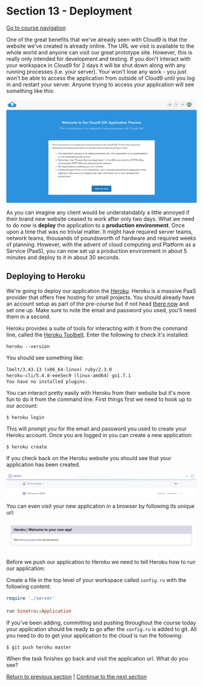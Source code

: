 Section 13 - Deployment
=======================

[Go to course navigation](../navigation.md)

One of the great benefits that we've already seen with Cloud9 is that the website we've created is already online. The URL we visit is available to the whole world and anyone can visit our great prototype site. However, this is really only intended for development and testing. If you don't interact with your workspace in Cloud9 for 2 days it will be shut down along with any running processes (i.e. your server). Your won't lose any work - you just won't be able to access the application from outside of Cloud9 until you log in and restart your server. Anyone trying to access your application will see something like this:

![cloud9 non running](../images/nonRunning.png)

As you can imagine any client would be understandably a little annoyed if their brand new website ceased to work after only two days. What we need to do now is **deploy** the application to a **production environment**. Once upon a time that was no triivial matter. It might have required server teams, network teams, thousands of poundsworth of hardware and required weeks of planning. However, with the advent of cloud computing and Platform as a Service (PaaS), you can now set up a production environment in about 5 minutes and deploy to it in about 30 seconds.

Deploying to Heroku
-------------------

We're going to deploy our application the [Heroku](https://www.heroku.com/). Heroku is a massive PaaS provider that offers free hosting for small projects. You should already have an account setup as part of the pre-course but if not head [there now](https://www.heroku.com/) and set one up. Make sure to note the email and password you used, you'll need them in a second.

Heroku provides a suite of tools for interacting with it from the command line, called the [Heroku Toolbelt](https://devcenter.heroku.com/articles/heroku-cli). Enter the following to check it's installed:

```
heroku --version
```

You should see something like:

```
lbelt/3.43.13 (x86_64-linux) ruby/2.3.0
heroku-cli/5.4.8-eee5ec9 (linux-amd64) go1.7.1
You have no installed plugins.
```

You can interact pretty easily with Heroku from their website but it's more fun to do it from the command line. First things first we need to hook up to our account:

```
$ heroku login
```

This will prompt you for the email and password you used to create your Heroku account. Once you are logged in you can create a new application:

```
$ heroku create
```

If you check back on the Heroku website you should see that your application has been created.

![Heroku created](../images/herokuCreated.png)

You can even visit your new application in a browser by following its unique url:

![blank Heroku app](../images/blankHerokuApp.png)

Before we push our application to Heroku we need to tell Heroku how to run our application:

Create a file in the top level of your workspace called `config.ru` with the following content:

```ruby
require './server'

run Sinatra::Application
```

If you've been adding, committing and pushing throughout the course today your application should be ready to go after the `config.ru` is added to git. All you need to do to get your application to the cloud is run the following:

```
$ git push heroku master
```

When the task finishes go back and visit the application url. What do you see?

[Return to previous section](../courseSections/section12.md) | [Continue to the next section](../courseSections/section14.md)

